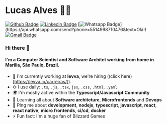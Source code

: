 # Lucas Alves :man_technologist:

[![Github Badge](https://img.shields.io/badge/-Github-000?style=flat-square&logo=Github&logoColor=white&link=https://github.com/lcoalves)](https://github.com/lcoalves)
[![Linkedin Badge](https://img.shields.io/badge/-LinkedIn-blue?style=flat-square&logo=Linkedin&logoColor=white&link=https://www.linkedin.com/in/llucascoalves/)](https://www.linkedin.com/in/llucascoalves/)
[![Whatsapp Badge](https://img.shields.io/badge/-Whatsapp-4CA143?style=flat-square&labelColor=4CA143&logo=whatsapp&logoColor=white&link=https://api.whatsapp.com/send?phone=5514998710476&text=Olá!)](https://api.whatsapp.com/send?phone=5514998710476&text=Olá!)
[![Gmail Badge](https://img.shields.io/badge/-Gmail-c14438?style=flat-square&logo=Gmail&logoColor=white&link=mailto:lucascosta.lo77@gmail.com)](mailto:lucascosta.lo77@gmail.com)

### Hi there 👋

#### I'm a Computer Scientist and Software Architet working from home in Marília, São Paulo, Brazil.

- 🏢 I'm currently working at **levva**, we're hiring ((click here)[https://levva.io/carreiras/]).
- ⚙️ I use daily: `.ts`, `.js`, `.tsx`, `jsx`, `.css`, `.html`, `.yaml`
- 🌍 I'm mostly active within the **Typescript/Javascript Community**
- 🌱 Learning all about **Software architeture**, **Microfrontends** and **Devops**
- 💬 Ping me about **development**, **nodejs**, **typescript**, **javascript**, **react**, **react native**, **micro frontends**, **ci/cd**, **docker**
- ⚡️ Fun fact: I'm a huge fan of Blizzard Games
